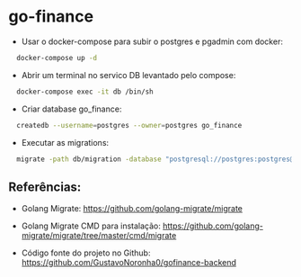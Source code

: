 # go-finance

* Usar o docker-compose para subir o postgres e pgadmin com docker:
```bash
  docker-compose up -d
```

* Abrir um terminal no servico DB levantado pelo compose:
```bash
  docker-compose exec -it db /bin/sh
```

* Criar database go_finance:
```bash
  createdb --username=postgres --owner=postgres go_finance
```

* Executar as migrations:
```bash
  migrate -path db/migration -database "postgresql://postgres:postgres@localhost:5432/go_finance?sslmode=disable" -verbose up
```
## Referências:

* Golang Migrate: 
  https://github.com/golang-migrate/migrate

* Golang Migrate CMD para instalação: 
  https://github.com/golang-migrate/migrate/tree/master/cmd/migrate

* Código fonte do projeto no Github: 
  https://github.com/GustavoNoronha0/gofinance-backend

